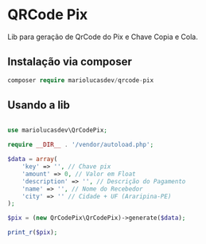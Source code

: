 # QRCode Pix

Lib para geração de QrCode do Pix e Chave Copia e Cola.

## Instalação via composer
```php
composer require mariolucasdev/qrcode-pix
```

## Usando a lib
```php

use mariolucasdev\QrCodePix;

require __DIR__ . '/vendor/autoload.php';

$data = array(
    'key' => '', // Chave pix
    'amount' => 0, // Valor em Float
    'description' => '', // Descrição do Pagamento
    'name' => '', // Nome do Recebedor
    'city' => '' // Cidade + UF (Araripina-PE)
);

$pix = (new QrCodePix\QrCodePix)->generate($data);

print_r($pix);
```
